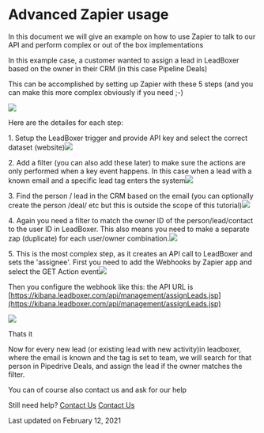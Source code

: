 # Advanced Zapier usage

In this document we will give an example on how to use Zapier to talk to our API and perform complex or out of the box implementations

In this example case, a customer wanted to assign a lead in LeadBoxer based on the owner in their CRM (in this case Pipeline Deals)

This can be accomplished by setting up Zapier with these 5 steps (and you can make this more complex obviously if you need ;-)

![](https://d33v4339jhl8k0.cloudfront.net/docs/assets/565e1cb7c697915b26a5c214/images/60253a19b3ebfb109b58154b/file-4KqbiCTsyP.png)

Here are the detailes for each step:

1\. Setup the LeadBoxer trigger and provide API key and select the correct dataset (website)![](https://d33v4339jhl8k0.cloudfront.net/docs/assets/565e1cb7c697915b26a5c214/images/60253aeab3ebfb109b581552/file-18ZLrIMMVe.png)

2\.  Add a filter (you can also add these later) to make sure the actions are only performed when a key event happens. In this case when a lead with a known email and a specific lead tag enters the system![](https://d33v4339jhl8k0.cloudfront.net/docs/assets/565e1cb7c697915b26a5c214/images/60253bf68502d1120e906784/file-0HmsknnnFn.png)

3\. Find the person / lead in the CRM based on the email (you can optionally create the person /deal/ etc but this is outside the scope of this tutorial)![](https://d33v4339jhl8k0.cloudfront.net/docs/assets/565e1cb7c697915b26a5c214/images/60253c6b24d2d21e45ed566f/file-s61VTG7eEp.png)

4\. Again you need a filter to match the owner ID of the person/lead/contact to the user ID in LeadBoxer. This also means you need to make a separate zap (duplicate) for each user/owner combination.![](https://d33v4339jhl8k0.cloudfront.net/docs/assets/565e1cb7c697915b26a5c214/images/60253e07661b720174a6c2c9/file-B54B8lEhn9.png)

5\. This is the most complex step, as it creates an API call to LeadBoxer and sets the 'assignee'. First you need to add the Webhooks by Zapier app and select the GET Action event![](https://d33v4339jhl8k0.cloudfront.net/docs/assets/565e1cb7c697915b26a5c214/images/60253e9c8502d1120e90679a/file-QWAa0lak9S.png)

Then you configure the webhook like this: the API URL is [https://kibana.leadboxer.com/api/management/assignLeads.jsp](https://kibana.leadboxer.com/api/management/assignLeads.jsp)

![](https://d33v4339jhl8k0.cloudfront.net/docs/assets/565e1cb7c697915b26a5c214/images/60253f0b24d2d21e45ed5683/file-C5CDPZveUD.png)

Thats it

Now for every new lead (or existing lead with new activity)in leadboxer, where the email is known and the tag is set to team, we will search for that person in Pipedrive Deals, and assign the lead if the owner matches the filter.

You can of course also contact us and ask for our help

Still need help? [Contact Us](broken-reference) [Contact Us](broken-reference)

Last updated on February 12, 2021
